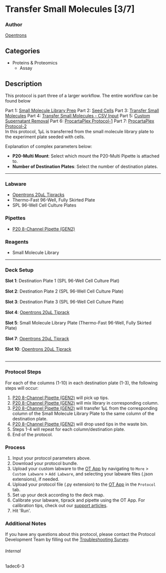 # Transfer Small Molecules [3/7]

### Author
[Opentrons](https://opentrons.com/)

## Categories
* Proteins & Proteomics
	* Assay

## Description
This protocol is part three of a larger workflow. The entire workflow can be found below</br>

Part 1: [Small Molecule Library Prep](./1adec6)
Part 2: [Seed Cells](./1adec6-2)
Part 3: [Transfer Small Molecules](./1adec6-3)
Part 4: [Transfer Small Molecules - CSV Input](./1adec6-4)
Part 5: [Custom Supernatant Removal](./1adec6-5)
Part 6: [ProcartaPlex Protocol-1](./1adec6-6)
Part 7: [ProcartaPlex Protocol-2](./1adec6-7)
</br>
In this protocol, 1µL is transferred from the small molecule library plate to the experiment plate seeded with cells.

Explanation of complex parameters below:
* **P20-Multi Mount**: Select which mount the P20-Multi Pipette is attached to.
* **Number of Destination Plates**: Select the number of destination plates.

---

### Labware
* [Opentrons 20µL Tipracks](https://shop.opentrons.com/collections/opentrons-tips/products/opentrons-20ul-tips)
* Thermo-Fast 96-Well, Fully Skirted Plate
* SPL 96-Well Cell Culture Plates

### Pipettes
* [P20 8-Channel Pipette (GEN2)](https://shop.opentrons.com/collections/ot-2-pipettes/products/8-channel-electronic-pipette)

### Reagents
* Small Molecule Library

---

### Deck Setup
**Slot 1**: Destination Plate 1 (SPL 96-Well Cell Culture Plat)</br>
</br>
**Slot 2**: Destination Plate 2 (SPL 96-Well Cell Culture Plate)</br>
</br>
**Slot 3**: Destination Plate 3 (SPL 96-Well Cell Culture Plate)</br>
</br>
**Slot 4**: [Opentrons 20µL Tiprack](https://shop.opentrons.com/collections/opentrons-tips/products/opentrons-20ul-tips)</br>
</br>
**Slot 5**: Small Molecule Library Plate (Thermo-Fast 96-Well, Fully Skirted Plate)</br>
</br>
**Slot 7**: [Opentrons 20µL Tiprack](https://shop.opentrons.com/collections/opentrons-tips/products/opentrons-20ul-tips)</br>
</br>
**Slot 10**: [Opentrons 20µL Tiprack](https://shop.opentrons.com/collections/opentrons-tips/products/opentrons-20ul-tips)</br>
</br>


---

### Protocol Steps
For each of the columns (1-10) in each destination plate (1-3), the following steps will occur:
1. [P20 8-Channel Pipette (GEN2)](https://shop.opentrons.com/collections/ot-2-pipettes/products/8-channel-electronic-pipette) will pick up tips.
2. [P20 8-Channel Pipette (GEN2)](https://shop.opentrons.com/collections/ot-2-pipettes/products/8-channel-electronic-pipette) will mix library in corresponding column.
3. [P20 8-Channel Pipette (GEN2)](https://shop.opentrons.com/collections/ot-2-pipettes/products/8-channel-electronic-pipette) will transfer 1µL from the corresponding column of the Small Molecule Library Plate to the same column of the destination plate.
4. [P20 8-Channel Pipette (GEN2)](https://shop.opentrons.com/collections/ot-2-pipettes/products/8-channel-electronic-pipette) will drop used tips in the waste bin.
5. Steps 1-4 will repeat for each column/destination plate.
6. End of the protocol.

### Process
1. Input your protocol parameters above.
2. Download your protocol bundle.
3. Upload your custom labware to the [OT App](https://opentrons.com/ot-app) by navigating to `More` > `Custom Labware` > `Add Labware`, and selecting your labware files (.json extensions), if needed.
4. Upload your protocol file (.py extension) to the [OT App](https://opentrons.com/ot-app) in the `Protocol` tab.
5. Set up your deck according to the deck map.
6. Calibrate your labware, tiprack and pipette using the OT App. For calibration tips, check out our [support articles](https://support.opentrons.com/en/collections/1559720-guide-for-getting-started-with-the-ot-2).
7. Hit 'Run'.

### Additional Notes
If you have any questions about this protocol, please contact the Protocol Development Team by filling out the [Troubleshooting Survey](https://protocol-troubleshooting.paperform.co/).

###### Internal
1adec6-3
